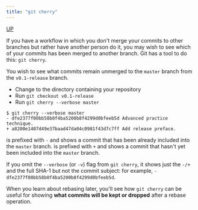 ```yaml
---
title: "git cherry"
---
```


[UP](/git.html)


If you have a workflow in which you don't merge your commits to other branches but rather have another person do it,
you may wish to see which of your commits has been merged to another branch.
Git has a tool to do this: `git cherry`.

You wish to see what commits remain unmerged to the `master` branch from the `v0.1-release` branch.

- Change to the directory containing your repository
- Run `git checkout v0.1-release`
- Run `git cherry --verbose master`

```text
$ git cherry --verbose master
- dfe2377f00bb58b0f4ba5200b8f4299d0bfeeb5d Advanced practice technique.
+ a8200e1407d49e37baad47da04c0981f43d7c7ff Add release preface.
```

is prefixed with `-` and shows a commit that has been already included into the `master` branch.
is prefixed with `+` and shows a commit that hasn't yet been included into the `master` branch.

If you omit the `--verbose` (or `-v`) flag from `git cherry`,
it shows just the `-/+` and the full SHA-1 but not the commit subject: for example,
`- dfe2377f00bb58b0f4ba5200b8f4299d0bfeeb5d`.

When you learn about rebasing later, you'll see how `git cherry` can be useful for
showing **what commits will be kept or dropped** after a rebase operation.
